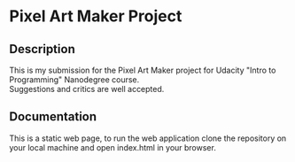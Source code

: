 # Pixel Art Maker Project

## Description

This is my submission for the Pixel Art Maker project for Udacity "Intro to Programming" Nanodegree course.  
Suggestions and critics are well accepted.  

## Documentation

This is a static web page, to run the web application clone the repository on your local machine and open index.html in your browser.
